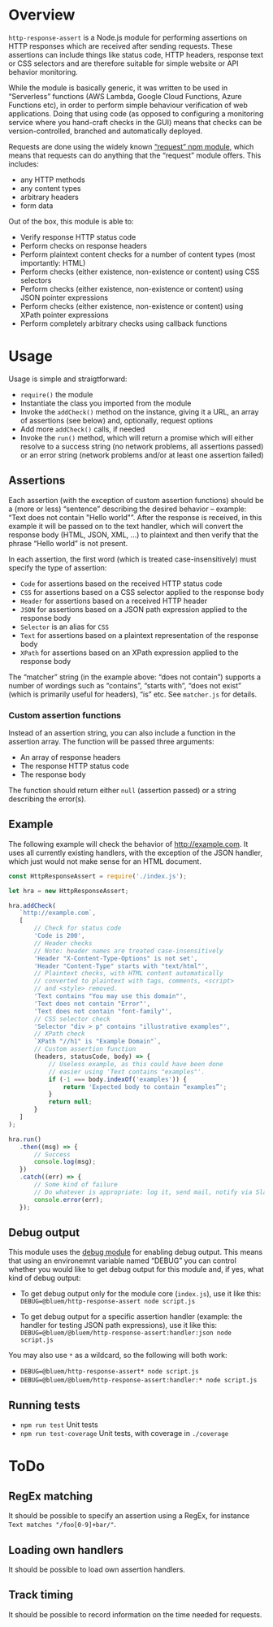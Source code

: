 # Overview

`http-response-assert` is a Node.js module for performing assertions on HTTP responses which are received after sending requests. These assertions can include things like status code, HTTP headers, response text or CSS selectors and are therefore suitable for simple website or API behavior monitoring.

While the module is basically generic, it was written to be used in “Serverless” functions (AWS Lambda, Google Cloud Functions, Azure Functions etc), in order to perform simple behaviour verification of web applications. Doing that using code (as opposed to configuring a monitoring service where you hand-craft checks in the GUI) means that checks can be version-controlled, branched and automatically deployed.

Requests are done using the widely known [“request” npm module](https://www.npmjs.com/package/request), which means that requests can do anything that the “request” module offers. This includes:

* any HTTP methods
* any content types
* arbitrary headers
* form data

Out of the box, this module is able to:

* Verify response HTTP status code
* Perform checks on response headers
* Perform plaintext content checks for a number of content types (most importantly: HTML)
* Perform checks (either existence, non-existence or content) using CSS selectors
* Perform checks (either existence, non-existence or content) using JSON pointer expressions
* Perform checks (either existence, non-existence or content) using XPath pointer expressions
* Perform completely arbitrary checks using callback functions


# Usage

Usage is simple and straigtforward:

* ``require()`` the module
* Instantiate the class you imported from the module
* Invoke the `addCheck()` method on the instance, giving it a URL, an array of assertions (see below) and, optionally, request options
* Add more `addCheck()` calls, if needed
* Invoke the `run()` method, which will return a promise which will either resolve to a success string (no network problems, all assertions passed) or an error string (network problems and/or at least one assertion failed)

## Assertions
Each assertion (with the exception of custom assertion functions) should be a (more or less) “sentence” describing the desired behavior – example: “Text does not contain "Hello world"”. After the response is received, in this example it will be passed on to the text handler, which will convert the response body (HTML, JSON, XML, ...) to plaintext and then verify that the phrase “Hello world” is not present.

In each assertion, the first word (which is treated case-insensitively) must specify the type of assertion:

* `Code` for assertions based on the received HTTP status code
* `CSS` for assertions based on a CSS selector applied to the response body
* `Header` for assertions based on a received HTTP header
* `JSON` for assertions based on a JSON path expression applied to the response body
* `Selector` is an alias for `CSS`
* `Text` for assertions based on a plaintext representation of the response body
* `XPath` for assertions based on an XPath expression applied to the response body

The “matcher” string (in the example above: “does not contain”) supports a number of wordings such as “contains”, “starts with”, “does not exist” (which is primarily useful for headers), “is” etc. See `matcher.js` for details.


###  Custom assertion functions

Instead of an assertion string, you can also include a function in the assertion array. The function will be passed three arguments:

* An array of response headers
* The response HTTP status code
* The response body

The function should return either `null` (assertion passed) or a string describing the error(s).


## Example
The following example will check the behavior of http://example.com. It uses all currently existing handlers, with the exception of the JSON handler, which just would not make sense for an HTML document.

```js
const HttpResponseAssert = require('./index.js');

let hra = new HttpResponseAssert;

hra.addCheck(
   `http://example.com`,
   [
       // Check for status code
       'Code is 200',
       // Header checks
       // Note: header names are treated case-insensitively
       'Header "X-Content-Type-Options" is not set',
       'Header "Content-Type" starts with "text/html"',
       // Plaintext checks, with HTML content automatically
       // converted to plaintext with tags, comments, <script>
       // and <style> removed.
       'Text contains "You may use this domain"',
       'Text does not contain "Error"',
       'Text does not contain "font-family"',
       // CSS selector check
       'Selector "div > p" contains "illustrative examples"',
       // XPath check
       `XPath "//h1" is "Example Domain"`,
       // Custom assertion function
       (headers, statusCode, body) => {
           // Useless example, as this could have been done
           // easier using 'Text contains "examples"'.
           if (-1 === body.indexOf('examples')) {
               return 'Expected body to contain “examples”';
           }
           return null;
       }
   ]
);

hra.run()
   .then((msg) => {
       // Success
       console.log(msg);
   })
   .catch((err) => {
       // Some kind of failure
       // Do whatever is appropriate: log it, send mail, notify via Slack, ... 
       console.error(err);
   });
```


## Debug output

This module uses the [debug module](https://www.npmjs.com/package/debug) for enabling debug output. This means that using an environemnt variable named “DEBUG” you can control whether you would like to get debug output for this module and, if yes, what kind of debug output:

* To get debug output only for the module core (`index.js`), use it like this: `DEBUG=@bluem/http-response-assert node script.js`

* To get debug output for a specific assertion handler (example: the handler for testing JSON path expressions), use it like this: `DEBUG=@bluem/@bluem/http-response-assert:handler:json node script.js`

You may also use `*` as a wildcard, so the following will both work:

* `DEBUG=@bluem/http-response-assert* node script.js`
* `DEBUG=@bluem/@bluem/http-response-assert:handler:* node script.js`


## Running tests
* `npm run test` Unit tests
* `npm run test-coverage` Unit tests, with coverage in `./coverage`

# ToDo

## RegEx matching
It should be possible to specify an assertion using a RegEx, for instance `Text matches "/foo[0-9]+bar/"`.

## Loading own handlers
It should be possible to load own assertion handlers.

## Track timing
It should be possible to record information on the time needed for requests.
